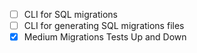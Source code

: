 - [ ] CLI for SQL migrations
- [ ] CLI for generating SQL migrations files
- [x] Medium Migrations Tests Up and Down